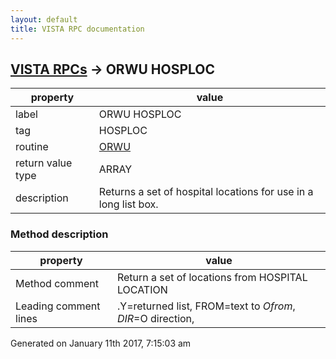 ```yaml
---
layout: default
title: VISTA RPC documentation
---
```




## [VISTA RPCs](TableOfContent.md) &#8594; ORWU HOSPLOC 

 property | value 
--- | --- 
 label | ORWU HOSPLOC
 tag | HOSPLOC
 routine | [ORWU](http://code.osehra.org/dox/Routine_ORWU_source.html)
 return value type | ARRAY
 description | Returns a set of hospital locations for use in a long list box.


### Method description

 property | value 
--- | --- 
 Method comment | Return a set of locations from HOSPITAL LOCATION
 Leading comment lines | .Y=returned list, FROM=text to $O from, DIR=$O direction,




 Generated on January 11th 2017, 7:15:03 am
